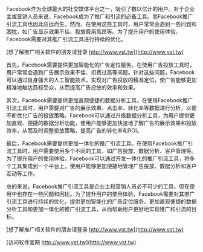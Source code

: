 Facebook作为全球最大的社交媒体平台之一，吸引了数以亿计的用户。对于企业主或营销人员来说，Facebook成为了推广和引流的必备工具。而Facebook推广引流工具也因此应运而生。然而，在使用这些工具时，用户常常会遇到一些问题和困扰，如广告显示效果不佳、投放费用高昂等。为了提升用户的使用体验，Facebook需要对其推广引流工具进行持续的优化。

[想了解推广相关软件的朋友请登录 http://www.vst.tw](http://www.vst.tw)

首先，Facebook需要提供更加智能化的广告定位服务。在使用广告投放工具时，用户常常会遇到广告展示效果不佳、扣费过高等问题。针对这些问题，Facebook可以通过自身强大的人工智能技术，实现对广告投放的精准定位，使广告能够更加精准地触达目标受众，从而提高广告投放的效率和效果。

其次，Facebook需要提供更加直观便捷的数据分析工具。在使用Facebook推广引流工具时，用户需要对广告的展示效果、点击率、转化率等数据进行分析，以便不断优化广告的投放策略。Facebook可以通过升级数据分析工具，为用户提供更加直观、便捷的数据分析功能，使用户能够更加快速地了解广告的展示效果和投放效率，从而及时调整投放策略，提高广告的转化率和ROI。

最后，Facebook需要提供更加一体化的推广引流工具。在使用Facebook推广引流工具时，用户需要使用多个不同的工具，如广告投放、数据分析、客户管理等。为了提升用户的使用体验，Facebook可以通过开发一体化的推广引流工具，将多个工具集成到一个平台上，使用户能够更加便捷地管理广告投放、数据分析和客户互动等工作。

总的来说，Facebook推广引流工具是企业主和营销人员必不可少的工具，但在使用中也存在一些问题和困扰。为了提升用户的使用体验，Facebook需要对其推广引流工具进行持续的优化，提供更加智能化的广告定位服务、更加直观便捷的数据分析工具和更加一体化的推广引流工具，从而帮助用户更好地实现推广和引流的目标。

[想了解推广相关软件的朋友请登录 http://www.vst.tw](http://www.vst.tw)


[访问软件官网 http://www.vst.tw](http://www.vst.tw)
